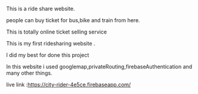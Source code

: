 This is a ride share website.

people can buy ticket for bus,bike and train from here.

This is totally online ticket selling service

This is my first ridesharing website .

I did my best for done this project

In this website i used googlemap,privateRouting,firebaseAuthentication and many other things.


live link :https://city-rider-4e5ce.firebaseapp.com/